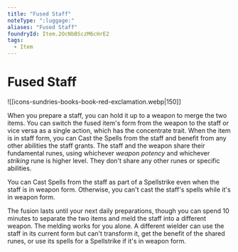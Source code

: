 ```yaml
---
title: "Fused Staff"
noteType: ":luggage:"
aliases: "Fused Staff"
foundryId: Item.2OcNbBSczM6cHrE2
tags:
  - Item
---
```


# Fused Staff
![[icons-sundries-books-book-red-exclamation.webp|150]]

When you prepare a staff, you can hold it up to a weapon to merge the two items. You can switch the fused item's form from the weapon to the staff or vice versa as a single action, which has the concentrate trait. When the item is in staff form, you can Cast the Spells from the staff and benefit from any other abilities the staff grants. The staff and the weapon share their fundamental runes, using whichever _weapon potency_ and whichever _striking_ rune is higher level. They don't share any other runes or specific abilities.

You can Cast Spells from the staff as part of a Spellstrike even when the staff is in weapon form. Otherwise, you can't cast the staff's spells while it's in weapon form.

The fusion lasts until your next daily preparations, though you can spend 10 minutes to separate the two items and meld the staff into a different weapon. The melding works for you alone. A different wielder can use the staff in its current form but can't transform it, get the benefit of the shared runes, or use its spells for a Spellstrike if it's in weapon form.
